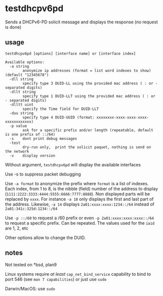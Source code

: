 # testdhcpv6pd

Sends a DHCPv6-PD solicit message and displays the response (no request is done)

## usage

````text
testdhcpv6pd [options] [interface name] or [interface index]

Available options:
  -a string
        anonymize ip addresses (format = list word indexes to show) (default "12345678")
  -dll string
        specify type 3 DUID-LL using the provided mac address ( : or - separated digits)
  -dllt string
        specify type 1 DUID-LLT using the provided mac address ( : or - separated digits)
  -dlltt uint
        specify the Time field for DUID-LLT
  -duu string
        specify type 4 DUID-UUID (format: xxxxxxxx-xxxx-xxxx-xxxx-xxxxxxxxxxxx)
  -p value
        ask for a specific prefix and/or length (repeatable, default is one prefix of ::/64)
  -s    dont print debug messages
  -test
        dry-run only,  print the solicit paquet, nothing is send on the network
  -v    display version
````

Without argument, `testdhcpv6pd` will display the available interfaces

Use -s to suppress packet debugging 

Use `-a format` to anonymize the prefix where `format` is a list of indexes. 
Each index, from 1 to 8, is the nibble (field) number of the address to display (`1111:2222:3333:4444:5555:6666:7777:8888`).
Non displayed parts will be replaced by `xxxx`.
For instance `-a 18` only displays the first and last part of the address.
Likewise, `-a 14` displays  `2a01:xxxx:xxxx:1234::/64` instead of `2a01:341c:325d:1234::/64`

Use `-p ::/60` to request a /60 prefix or even `-p 2a01:xxxx:xxxx:xxxx::/64` to request a specific prefix. 
Can be repeated. The values used for the `iaid` are 1, 2, etc

Other options allow to change the DUID.

## notes

Not tested on *bsd, plan9

Linux systems require *at least* `cap_net_bind_service` capability to bind to port 546 (see `man 7 capabilities`) or just use `sudo`

Darwin/MacOS: use `sudo`
